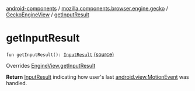 [android-components](../../index.md) / [mozilla.components.browser.engine.gecko](../index.md) / [GeckoEngineView](index.md) / [getInputResult](./get-input-result.md)

# getInputResult

`fun getInputResult(): `[`InputResult`](../../mozilla.components.concept.engine/-engine-view/-input-result/index.md) [(source)](https://github.com/mozilla-mobile/android-components/blob/master/components/browser/engine-gecko-beta/src/main/java/mozilla/components/browser/engine/gecko/GeckoEngineView.kt#L183)

Overrides [EngineView.getInputResult](../../mozilla.components.concept.engine/-engine-view/get-input-result.md)

**Return**
[InputResult](../../mozilla.components.concept.engine/-engine-view/-input-result/index.md) indicating how user's last [android.view.MotionEvent](#) was handled.

